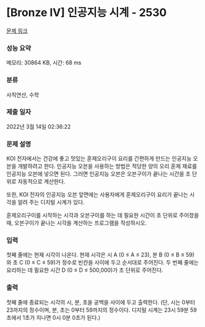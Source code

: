 # [Bronze IV] 인공지능 시계 - 2530 

[문제 링크](https://www.acmicpc.net/problem/2530) 

### 성능 요약

메모리: 30864 KB, 시간: 68 ms

### 분류

사칙연산, 수학

### 제출 일자

2022년 3월 14일 02:36:22

### 문제 설명

<p>KOI 전자에서는 건강에 좋고 맛있는 훈제오리구이 요리를 간편하게 만드는 인공지능 오븐을 개발하려고 한다. 인공지능 오븐을 사용하는 방법은 적당한 양의 오리 훈제 재료를 인공지능 오븐에 넣으면 된다. 그러면 인공지능 오븐은 오븐구이가 끝나는 시간을 초 단위로 자동적으로 계산한다. </p>

<p>또한, KOI 전자의 인공지능 오븐 앞면에는 사용자에게 훈제오리구이 요리가 끝나는 시각을 알려 주는 디지털 시계가 있다.  </p>

<p>훈제오리구이를 시작하는 시각과 오븐구이를 하는 데 필요한 시간이 초 단위로 주어졌을 때, 오븐구이가 끝나는 시각을 계산하는 프로그램을 작성하시오.</p>

### 입력 

 <p>첫째 줄에는 현재 시각이 나온다. 현재 시각은 시 A (0 ≤ A ≤ 23), 분 B (0 ≤ B ≤ 59)와 초 C (0 ≤ C ≤ 59)가 정수로 빈칸을 사이에 두고 순서대로 주어진다. 두 번째 줄에는 요리하는 데 필요한 시간 D (0 ≤ D ≤ 500,000)가 초 단위로 주어진다.</p>

### 출력 

 <p>첫째 줄에 종료되는 시각의 시, 분, 초을 공백을 사이에 두고 출력한다. (단, 시는 0부터 23까지의 정수이며, 분, 초는 0부터 59까지의 정수이다. 디지털 시계는 23시 59분 59초에서 1초가 지나면 0시 0분 0초가 된다.)</p>

